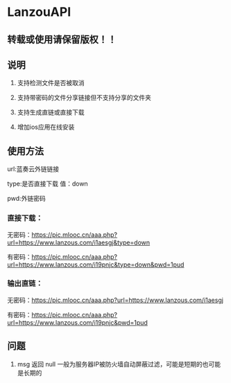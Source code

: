 # LanzouAPI

## 转载或使用请保留版权！！

## 说明
1. 支持检测文件是否被取消

2. 支持带密码的文件分享链接但不支持分享的文件夹

3. 支持生成直链或直接下载

4. 增加ios应用在线安装

## 使用方法

url:蓝奏云外链链接

type:是否直接下载 值：down

pwd:外链密码

### 直接下载：

无密码：https://pic.mlooc.cn/aaa.php?url=https://www.lanzous.com/i1aesgj&type=down

有密码：https://pic.mlooc.cn/aaa.php?url=https://www.lanzous.com/i19pnjc&type=down&pwd=1pud


### 输出直链：

无密码：https://pic.mlooc.cn/aaa.php?url=https://www.lanzous.com/i1aesgj

有密码：https://pic.mlooc.cn/aaa.php?url=https://www.lanzous.com/i19pnjc&pwd=1pud


## 问题

1. msg 返回 null 一般为服务器IP被防火墙自动屏蔽过滤，可能是短期的也可能是长期的
